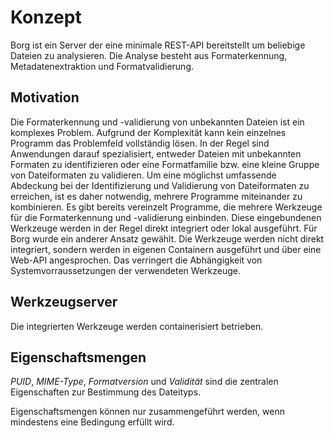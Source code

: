 # Konzept

Borg ist ein Server der eine minimale REST-API bereitstellt um beliebige Dateien zu analysieren. Die Analyse besteht aus Formaterkennung, Metadatenextraktion und Formatvalidierung.

## Motivation

Die Formaterkennung und -validierung von unbekannten Dateien ist ein komplexes Problem. Aufgrund der Komplexität kann kein einzelnes Programm das Problemfeld vollständig lösen. In der Regel sind Anwendungen darauf spezialisiert, entweder Dateien mit unbekannten Formaten zu identifizieren oder eine Formatfamilie bzw. eine kleine Gruppe von Dateiformaten zu validieren.
Um eine möglichst umfassende Abdeckung bei der Identifizierung und Validierung von Dateiformaten zu erreichen, ist es daher notwendig, mehrere Programme miteinander zu kombinieren. Es gibt bereits vereinzelt Programme, die mehrere Werkzeuge für die Formaterkennung und -validierung einbinden. Diese eingebundenen Werkzeuge werden in der Regel direkt integriert oder lokal ausgeführt.
Für Borg wurde ein anderer Ansatz gewählt. Die Werkzeuge werden nicht direkt integriert, sondern werden in eigenen Containern ausgeführt und über eine Web-API angesprochen. Das verringert die Abhängigkeit von Systemvorraussetzungen der verwendeten Werkzeuge.

## Werkzeugserver

Die integrierten Werkzeuge werden containerisiert betrieben.

## Eigenschaftsmengen

_PUID_, _MIME-Type_, _Formatversion_ und _Validität_ sind die zentralen Eigenschaften zur Bestimmung des Dateityps.

Eigenschaftsmengen können nur zusammengeführt werden, wenn mindestens eine Bedingung erfüllt wird.
